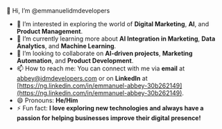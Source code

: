 👋 Hi, I’m @emmanuelidmdevelopers  
- 👀 I’m interested in exploring the world of **Digital Marketing**, **AI**, and **Product Management**.  
- 🌱 I’m currently learning more about **AI Integration in Marketing**, **Data Analytics**, and **Machine Learning**.  
- 💞️ I’m looking to collaborate on **AI-driven projects**, **Marketing Automation**, and **Product Development**.  
- 📫 How to reach me: You can connect with me via **email** at [abbey@idmdevelopers.com](mailto:abbey@idmdevelopers.com) or on **LinkedIn** at [https://ng.linkedin.com/in/emmanuel-abbey-30b262149](https://ng.linkedin.com/in/emmanuel-abbey-30b262149).  
- 😄 Pronouns: **He/Him**  
- ⚡ Fun fact: **I love exploring new technologies and always have a passion for helping businesses improve their digital presence!**  



